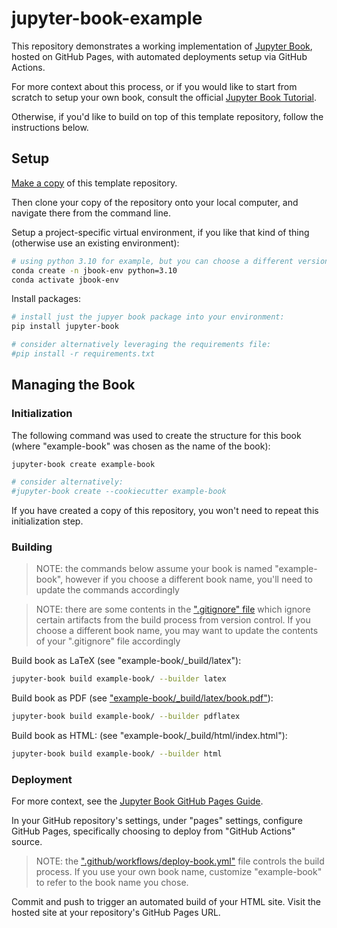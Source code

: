 # jupyter-book-example

This repository demonstrates a working implementation of [Jupyter Book](https://jupyterbook.org/), hosted on GitHub Pages, with automated deployments setup via GitHub Actions.

For more context about this process, or if you would like to start from scratch to setup your own book, consult the official [Jupyter Book Tutorial](https://jupyterbook.org/en/stable/start/your-first-book.html).

Otherwise, if you'd like to build on top of this template repository, follow the instructions below.

## Setup

[Make a copy](https://docs.github.com/en/repositories/creating-and-managing-repositories/creating-a-repository-from-a-template) of this template repository.

Then clone your copy of the repository onto your local computer, and navigate there from the command line.

Setup a project-specific virtual environment, if you like that kind of thing (otherwise use an existing environment):

```sh
# using python 3.10 for example, but you can choose a different version if you'd like:
conda create -n jbook-env python=3.10
conda activate jbook-env
```

Install packages:

```sh
# install just the jupyer book package into your environment:
pip install jupyter-book

# consider alternatively leveraging the requirements file:
#pip install -r requirements.txt
```

## Managing the Book

### Initialization

The following command was used to create the structure for this book (where "example-book" was chosen as the name of the book):

```sh
jupyter-book create example-book

# consider alternatively:
#jupyter-book create --cookiecutter example-book
```

If you have created a copy of this repository, you won't need to repeat this initialization step.

### Building

> NOTE: the commands below assume your book is named "example-book", however if you choose a different book name, you'll need to update the commands accordingly

> NOTE: there are some contents in the [".gitignore" file](/.gitignore) which ignore certain artifacts from the build process from version control. If you choose a different book name, you may want to update the contents of your ".gitignore" file accordingly

Build book as LaTeX (see "example-book/_build/latex"):

```sh
jupyter-book build example-book/ --builder latex
```

Build book as PDF (see ["example-book/_build/latex/book.pdf"](/example-book/_build/latex/book.pdf)):

```sh
jupyter-book build example-book/ --builder pdflatex
```

Build book as HTML: (see "example-book/_build/html/index.html"):

```sh
jupyter-book build example-book/ --builder html
```

### Deployment

For more context, see the [Jupyter Book GitHub Pages Guide](https://jupyterbook.org/en/stable/publish/gh-pages.html).

In your GitHub repository's settings, under "pages" settings, configure GitHub Pages, specifically choosing to deploy from "GitHub Actions" source.

> NOTE: the [".github/workflows/deploy-book.yml"](/.github/workflows/deploy-book.yml) file controls the build process. If you use your own book name, customize "example-book" to refer to the book name you chose.

Commit and push to trigger an automated build of your HTML site. Visit the hosted site at your repository's GitHub Pages URL.
